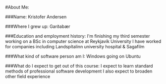 #About Me:

###Name:
Kristofer Andersen

###Where I grew up:
Garðabær

###Education and employment history:
I'm finishing my third semester working on a BSc in computer science at Reykjavík University
I have worked for companies including Landspítalinn university hospital & Sagafilm

###What kind of software person am I:
Windows going on Ubuntu

###What do I expect to get out of this course:
I expect to learn standard methods of professional software development
I also expect to broaden other field experience
